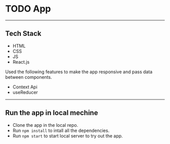 # TODO App

---

## Tech Stack

- HTML
- CSS
- JS
- React.js

Used the following features to make the app responsive and pass data between
components.

- Context Api
- useReducer

---

## Run the app in local mechine

- Clone the app in the local repo.
- Run `npm install` to intall all the dependencies.
- Run `npm start` to start local server to try out the app.
